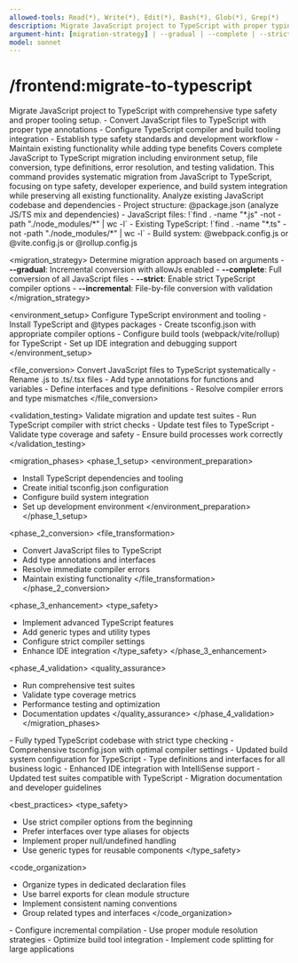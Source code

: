 ```yaml
---
allowed-tools: Read(*), Write(*), Edit(*), Bash(*), Glob(*), Grep(*)
description: Migrate JavaScript project to TypeScript with proper typing and tooling setup
argument-hint: [migration-strategy] | --gradual | --complete | --strict | --incremental
model: sonnet
---
```


# /frontend:migrate-to-typescript

<instructions>
Migrate JavaScript project to TypeScript with comprehensive type safety and proper tooling setup.

<purpose>
- Convert JavaScript files to TypeScript with proper type annotations
- Configure TypeScript compiler and build tooling integration
- Establish type safety standards and development workflow
- Maintain existing functionality while adding type benefits
</purpose>

<scope>
Covers complete JavaScript to TypeScript migration including environment setup, file conversion, type definitions, error resolution, and testing validation.
</scope>
</instructions>

<context>
This command provides systematic migration from JavaScript to TypeScript, focusing on type safety, developer experience, and build system integration while preserving all existing functionality.
</context>

<process>
<migration_analysis>
  <current_state>
    <action>Analyze existing JavaScript codebase and dependencies</action>
    <elements>
      - Project structure: @package.json (analyze JS/TS mix and dependencies)
      - JavaScript files: !`find . -name "*.js" -not -path "./node_modules/*" | wc -l`
      - Existing TypeScript: !`find . -name "*.ts" -not -path "./node_modules/*" | wc -l`
      - Build system: @webpack.config.js or @vite.config.js or @rollup.config.js
    </elements>
  </current_state>
  
  <migration_strategy>
    <action>Determine migration approach based on arguments</action>
    <strategies>
      - **--gradual**: Incremental conversion with allowJs enabled
      - **--complete**: Full conversion of all JavaScript files
      - **--strict**: Enable strict TypeScript compiler options
      - **--incremental**: File-by-file conversion with validation
    </strategies>
  </migration_strategy>
  
  <environment_setup>
    <action>Configure TypeScript environment and tooling</action>
    <tasks>
      - Install TypeScript and @types packages
      - Create tsconfig.json with appropriate compiler options
      - Configure build tools (webpack/vite/rollup) for TypeScript
      - Set up IDE integration and debugging support
    </tasks>
  </environment_setup>
  
  <file_conversion>
    <action>Convert JavaScript files to TypeScript systematically</action>
    <process>
      - Rename .js to .ts/.tsx files
      - Add type annotations for functions and variables
      - Define interfaces and type definitions
      - Resolve compiler errors and type mismatches
    </process>
  </file_conversion>
  
  <validation_testing>
    <action>Validate migration and update test suites</action>
    <verification>
      - Run TypeScript compiler with strict checks
      - Update test files to TypeScript
      - Validate type coverage and safety
      - Ensure build processes work correctly
    </verification>
  </validation_testing>
</process>

<migration_phases>
<phase_1_setup>
<environment_preparation>

- Install TypeScript dependencies and tooling
- Create initial tsconfig.json configuration
- Configure build system integration
- Set up development environment
  </environment_preparation>
  </phase_1_setup>

<phase_2_conversion>
<file_transformation>

- Convert JavaScript files to TypeScript
- Add type annotations and interfaces
- Resolve immediate compiler errors
- Maintain existing functionality
  </file_transformation>
  </phase_2_conversion>

<phase_3_enhancement>
<type_safety>

- Implement advanced TypeScript features
- Add generic types and utility types
- Configure strict compiler settings
- Enhance IDE integration
  </type_safety>
  </phase_3_enhancement>

<phase_4_validation>
<quality_assurance>

- Run comprehensive test suites
- Validate type coverage metrics
- Performance testing and optimization
- Documentation updates
  </quality_assurance>
  </phase_4_validation>
  </migration_phases>

<deliverables>
- Fully typed TypeScript codebase with strict type checking
- Comprehensive tsconfig.json with optimal compiler settings
- Updated build system configuration for TypeScript
- Type definitions and interfaces for all business logic
- Enhanced IDE integration with IntelliSense support
- Updated test suites compatible with TypeScript
- Migration documentation and developer guidelines
</deliverables>

<best_practices>
<type_safety>

- Use strict compiler options from the beginning
- Prefer interfaces over type aliases for objects
- Implement proper null/undefined handling
- Use generic types for reusable components
  </type_safety>

<code_organization>

- Organize types in dedicated declaration files
- Use barrel exports for clean module structure
- Implement consistent naming conventions
- Group related types and interfaces
  </code_organization>

<performance>
- Configure incremental compilation
- Use proper module resolution strategies
- Optimize build tool integration
- Implement code splitting for large applications
</performance>
</best_practices>
